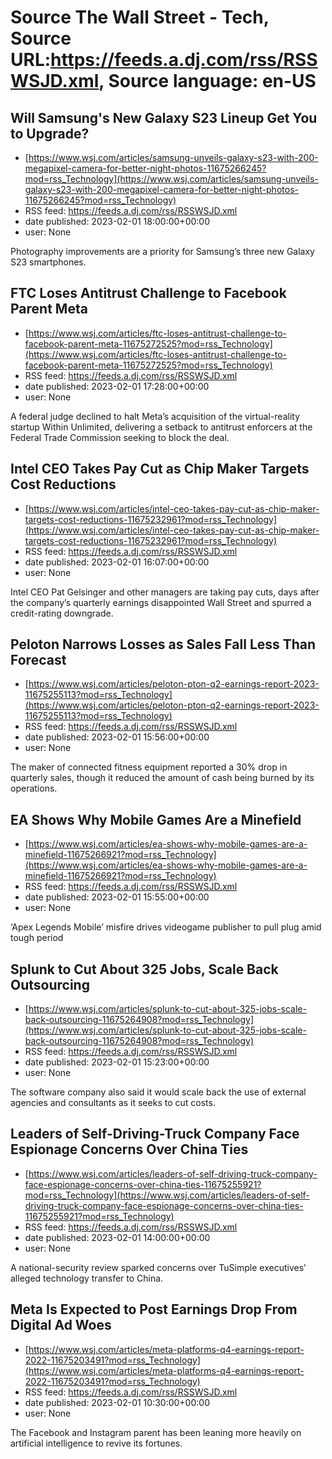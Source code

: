 # Source The Wall Street - Tech, Source URL:https://feeds.a.dj.com/rss/RSSWSJD.xml, Source language: en-US

## Will Samsung's New Galaxy S23 Lineup Get You to Upgrade?
 - [https://www.wsj.com/articles/samsung-unveils-galaxy-s23-with-200-megapixel-camera-for-better-night-photos-11675266245?mod=rss_Technology](https://www.wsj.com/articles/samsung-unveils-galaxy-s23-with-200-megapixel-camera-for-better-night-photos-11675266245?mod=rss_Technology)
 - RSS feed: https://feeds.a.dj.com/rss/RSSWSJD.xml
 - date published: 2023-02-01 18:00:00+00:00
 - user: None

Photography improvements are a priority for Samsung’s three new Galaxy S23 smartphones.

## FTC Loses Antitrust Challenge to Facebook Parent Meta
 - [https://www.wsj.com/articles/ftc-loses-antitrust-challenge-to-facebook-parent-meta-11675272525?mod=rss_Technology](https://www.wsj.com/articles/ftc-loses-antitrust-challenge-to-facebook-parent-meta-11675272525?mod=rss_Technology)
 - RSS feed: https://feeds.a.dj.com/rss/RSSWSJD.xml
 - date published: 2023-02-01 17:28:00+00:00
 - user: None

A federal judge declined to halt Meta’s acquisition of the virtual-reality startup Within Unlimited, delivering a setback to antitrust enforcers at the Federal Trade Commission seeking to block the deal.

## Intel CEO Takes Pay Cut as Chip Maker Targets Cost Reductions
 - [https://www.wsj.com/articles/intel-ceo-takes-pay-cut-as-chip-maker-targets-cost-reductions-11675232961?mod=rss_Technology](https://www.wsj.com/articles/intel-ceo-takes-pay-cut-as-chip-maker-targets-cost-reductions-11675232961?mod=rss_Technology)
 - RSS feed: https://feeds.a.dj.com/rss/RSSWSJD.xml
 - date published: 2023-02-01 16:07:00+00:00
 - user: None

Intel CEO Pat Gelsinger and other managers are taking pay cuts, days after the company’s quarterly earnings disappointed Wall Street and spurred a credit-rating downgrade.

## Peloton Narrows Losses as Sales Fall Less Than Forecast
 - [https://www.wsj.com/articles/peloton-pton-q2-earnings-report-2023-11675255113?mod=rss_Technology](https://www.wsj.com/articles/peloton-pton-q2-earnings-report-2023-11675255113?mod=rss_Technology)
 - RSS feed: https://feeds.a.dj.com/rss/RSSWSJD.xml
 - date published: 2023-02-01 15:56:00+00:00
 - user: None

The maker of connected fitness equipment reported a 30% drop in quarterly sales, though it reduced the amount of cash being burned by its operations.

## EA Shows Why Mobile Games Are a Minefield
 - [https://www.wsj.com/articles/ea-shows-why-mobile-games-are-a-minefield-11675266921?mod=rss_Technology](https://www.wsj.com/articles/ea-shows-why-mobile-games-are-a-minefield-11675266921?mod=rss_Technology)
 - RSS feed: https://feeds.a.dj.com/rss/RSSWSJD.xml
 - date published: 2023-02-01 15:55:00+00:00
 - user: None

‘Apex Legends Mobile’ misfire drives videogame publisher to pull plug amid tough period

## Splunk to Cut About 325 Jobs, Scale Back Outsourcing
 - [https://www.wsj.com/articles/splunk-to-cut-about-325-jobs-scale-back-outsourcing-11675264908?mod=rss_Technology](https://www.wsj.com/articles/splunk-to-cut-about-325-jobs-scale-back-outsourcing-11675264908?mod=rss_Technology)
 - RSS feed: https://feeds.a.dj.com/rss/RSSWSJD.xml
 - date published: 2023-02-01 15:23:00+00:00
 - user: None

The software company also said it would scale back the use of external agencies and consultants as it seeks to cut costs.

## Leaders of Self-Driving-Truck Company Face Espionage Concerns Over China Ties
 - [https://www.wsj.com/articles/leaders-of-self-driving-truck-company-face-espionage-concerns-over-china-ties-11675255921?mod=rss_Technology](https://www.wsj.com/articles/leaders-of-self-driving-truck-company-face-espionage-concerns-over-china-ties-11675255921?mod=rss_Technology)
 - RSS feed: https://feeds.a.dj.com/rss/RSSWSJD.xml
 - date published: 2023-02-01 14:00:00+00:00
 - user: None

A national-security review sparked concerns over TuSimple executives’ alleged technology transfer to China.

## Meta Is Expected to Post Earnings Drop From Digital Ad Woes
 - [https://www.wsj.com/articles/meta-platforms-q4-earnings-report-2022-11675203491?mod=rss_Technology](https://www.wsj.com/articles/meta-platforms-q4-earnings-report-2022-11675203491?mod=rss_Technology)
 - RSS feed: https://feeds.a.dj.com/rss/RSSWSJD.xml
 - date published: 2023-02-01 10:30:00+00:00
 - user: None

The Facebook and Instagram parent has been leaning more heavily on artificial intelligence to revive its fortunes.
